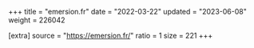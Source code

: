 +++
title = "emersion.fr"
date = "2022-03-22"
updated = "2023-06-08"
weight = 226042

[extra]
source = "https://emersion.fr/"
ratio = 1
size = 221
+++
